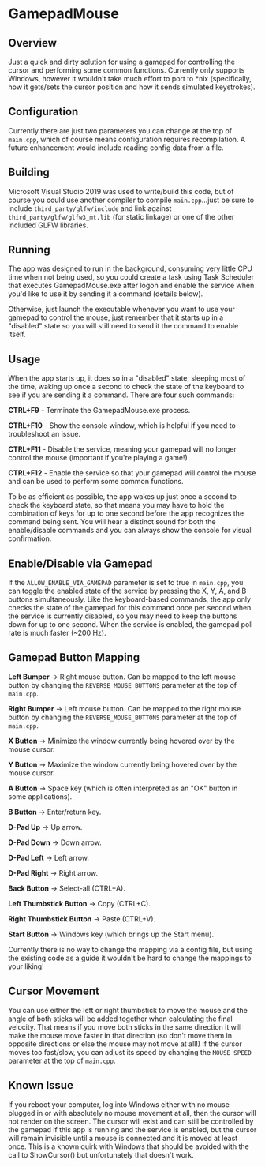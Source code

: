 # GamepadMouse

## Overview

Just a quick and dirty solution for using a gamepad for controlling the cursor and performing some common functions.  Currently only supports Windows, however it wouldn't take much effort to port to *nix (specifically, how it gets/sets the cursor position and how it sends simulated keystrokes).  

## Configuration

Currently there are just two parameters you can change at the top of `main.cpp`, which of course means configuration requires recompilation.  A future enhancement would include reading config data from a file.  

## Building

Microsoft Visual Studio 2019 was used to write/build this code, but of course you could use another compiler to compile `main.cpp`...just be sure to include `third_party/glfw/include` and link against `third_party/glfw/glfw3_mt.lib` (for static linkage) or one of the other included GLFW libraries.  

## Running

The app was designed to run in the background, consuming very little CPU time when not being used, so you could create a task using Task Scheduler that executes GamepadMouse.exe after logon and enable the service when you'd like to use it by sending it a command (details below).  

Otherwise, just launch the executable whenever you want to use your gamepad to control the mouse, just remember that it starts up in a "disabled" state so you will still need to send it the command to enable itself.  

## Usage

When the app starts up, it does so in a "disabled" state, sleeping most of the time, waking up once a second to check the state of the keyboard to see if you are sending it a command.  There are four such commands:  

**CTRL+F9** - Terminate the GamepadMouse.exe process.  

**CTRL+F10** - Show the console window, which is helpful if you need to troubleshoot an issue.  

**CTRL+F11** - Disable the service, meaning your gamepad will no longer control the mouse (important if you're playing a game!)

**CTRL+F12** - Enable the service so that your gamepad will control the mouse and can be used to perform some common functions.  

To be as efficient as possible, the app wakes up just once a second to check the keyboard state, so that means you may have to hold the combination of keys for up to one second before the app recognizes the command being sent.  You will hear a distinct sound for both the enable/disable commands and you can always show the console for visual confirmation.  

## Enable/Disable via Gamepad

If the `ALLOW_ENABLE_VIA_GAMEPAD` parameter is set to true in `main.cpp`, you can toggle the enabled state of the service by pressing the X, Y, A, and B buttons simultaneously.  Like the keyboard-based commands, the app only checks the state of the gamepad for this command once per second when the service is currently disabled, so you may need to keep the buttons down for up to one second.  When the service is enabled, the gamepad poll rate is much faster (~200 Hz).  

## Gamepad Button Mapping

**Left Bumper** -> Right mouse button.  Can be mapped to the left mouse button by changing the `REVERSE_MOUSE_BUTTONS` parameter at the top of `main.cpp`.

**Right Bumper** -> Left mouse button.  Can be mapped to the right mouse button by changing the `REVERSE_MOUSE_BUTTONS` parameter at the top of `main.cpp`.

**X Button** -> Minimize the window currently being hovered over by the mouse cursor.  

**Y Button** -> Maximize the window currently being hovered over by the mouse cursor.  

**A Button** -> Space key (which is often interpreted as an "OK" button in some applications).

**B Button** -> Enter/return key.

**D-Pad Up** -> Up arrow.  

**D-Pad Down** -> Down arrow.  

**D-Pad Left** -> Left arrow.  

**D-Pad Right** -> Right arrow.  

**Back Button** -> Select-all (CTRL+A).  

**Left Thumbstick Button** -> Copy (CTRL+C).  

**Right Thumbstick Button** -> Paste (CTRL+V).  

**Start Button** -> Windows key (which brings up the Start menu).  

Currently there is no way to change the mapping via a config file, but using the existing code as a guide it wouldn't be hard to change the mappings to your liking!

## Cursor Movement

You can use either the left or right thumbstick to move the mouse and the angle of both sticks will be added together when calculating the final velocity.  That means if you move both sticks in the same direction it will make the mouse move faster in that direction (so don't move them in opposite directions or else the mouse may not move at all!)  If the cursor moves too fast/slow, you can adjust its speed by changing the `MOUSE_SPEED` parameter at the top of `main.cpp`.  

## Known Issue

If you reboot your computer, log into Windows either with no mouse plugged in or with absolutely no mouse movement at all, then the cursor will not render on the screen.  The cursor will exist and can still be controlled by the gamepad if this app is running and the service is enabled, but the cursor will remain invisible until a mouse is connected and it is moved at least once.  This is a known quirk with Windows that should be avoided with the call to ShowCursor() but unfortunately that doesn't work.  